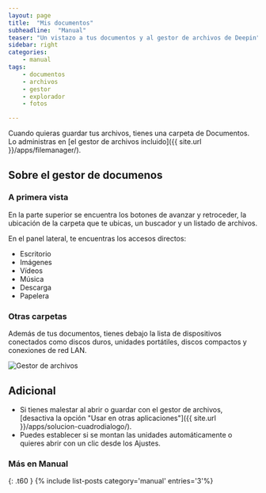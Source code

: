 ```yaml
---
layout: page
title:  "Mis documentos"
subheadline:  "Manual"
teaser: "Un vistazo a tus documentos y al gestor de archivos de Deepin"
sidebar: right
categories:
    - manual
tags:
    - documentos
    - archivos
    - gestor
    - explorador
    - fotos

---
```

Cuando quieras guardar tus archivos, tienes una carpeta de Documentos. Lo administras en [el gestor de archivos incluido]({{ site.url }}/apps/filemanager/).

## Sobre el gestor de documenos
### A primera vista

En la parte superior se encuentra los botones de avanzar y retroceder, la ubicación de la carpeta que te ubicas, un buscador y un listado de archivos.

En el panel lateral, te encuentras los accesos directos:

* Escritorio
* Imágenes
* Vídeos
* Música
* Descarga
* Papelera

### Otras carpetas

Además de tus documentos, tienes debajo la lista de dispositivos conectados como discos duros, unidades portátiles, discos compactos y conexiones de red LAN.

<div class="row">
    <div class="medium-12 columns t30">
    <img src="{{ site.urlimg }}filemanager.png" alt="Gestor de archivos">
    </div><!-- /.medium-4.columns -->
</div>

## Adicional
* Si tienes malestar al abrir o guardar con el gestor de archivos, [desactiva la opción "Usar en otras aplicaciones"]({{ site.url }}/apps/solucion-cuadrodialogo/).
* Puedes establecer si se montan las unidades automáticamente o quieres abrir con un clic desde los Ajustes.

### Más en Manual
{: .t60 }
{% include list-posts category='manual' entries='3'%}
